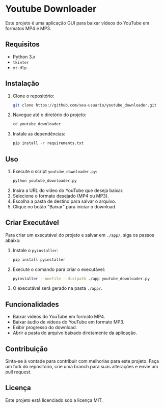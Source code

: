 # Youtube Downloader

Este projeto é uma aplicação GUI para baixar vídeos do YouTube em formatos MP4 e MP3.

## Requisitos

- Python 3.x
- `tkinter`
- `yt-dlp`

## Instalação

1. Clone o repositório:
    ```sh
    git clone https://github.com/seu-usuario/youtube_downloader.git
    ```
2. Navegue até o diretório do projeto:
    ```sh
    cd youtube_downloader
    ```
3. Instale as dependências:
    ```sh
    pip install -r requirements.txt
    ```

## Uso

1. Execute o script `youtube_downloader.py`:
    ```sh
    python youtube_downloader.py
    ```
2. Insira a URL do vídeo do YouTube que deseja baixar.
3. Selecione o formato desejado (MP4 ou MP3).
4. Escolha a pasta de destino para salvar o arquivo.
5. Clique no botão "Baixar" para iniciar o download.

## Criar Executável

Para criar um executável do projeto e salvar em `./app/`, siga os passos abaixo:

1. Instale o `pyinstaller`:
    ```sh
    pip install pyinstaller
    ```
2. Execute o comando para criar o executável:
    ```sh
    pyinstaller --onefile --distpath ./app youtube_downloader.py
    ```
3. O executável será gerado na pasta `./app/`.

## Funcionalidades

- Baixar vídeos do YouTube em formato MP4.
- Baixar áudio de vídeos do YouTube em formato MP3.
- Exibir progresso do download.
- Abrir a pasta do arquivo baixado diretamente da aplicação.

## Contribuição

Sinta-se à vontade para contribuir com melhorias para este projeto. Faça um fork do repositório, crie uma branch para suas alterações e envie um pull request.

## Licença

Este projeto está licenciado sob a licença MIT.
